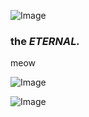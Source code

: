![Image](https://github.com/user-attachments/assets/8bbcc87f-6782-404d-bf8a-75152a22baf3)


### the   _ETERNAL._

<span style="color: periwinkle;">meow</span>


![Image](https://github.com/user-attachments/assets/b6973c92-7cde-48ad-b9b8-b854e7023046)






![Image](https://github.com/user-attachments/assets/78a307ea-76a1-4d49-80f1-6817bd6338ea)
